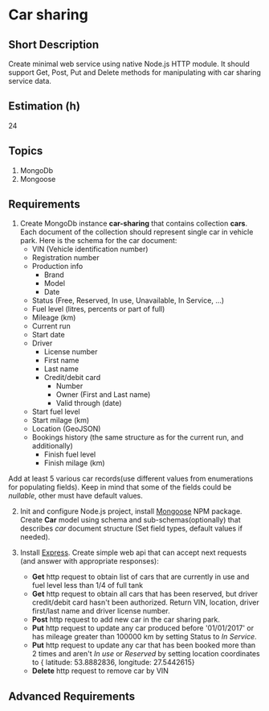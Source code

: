 # Car sharing

## Short Description

Create minimal web service using native Node.js HTTP module. It should support Get, Post, Put and Delete methods for manipulating with car sharing service data.

## Estimation (h)

24

## Topics

1. MongoDb
2. Mongoose

## Requirements

1. Create MongoDb instance __car-sharing__ that contains collection __cars__. Each document of the collection should represent single car in vehicle park. Here is the schema for the car document:
    - VIN (Vehicle identification number)
    - Registration number
    - Production info
       * Brand
       * Model
       * Date
    - Status (Free, Reserved, In use, Unavailable, In Service, ...)
    - Fuel level (litres, percents or part of full)
    - Mileage (km)
    - Current run
     * Start date
     * Driver
        * License number
        * First name
        * Last name
        * Credit/debit card
          * Number
          * Owner (First and Last name)
          * Valid through (date)
     * Start fuel level
     * Start milage (km)
    - Location (GeoJSON)
    - Bookings history (the same structure as for the current run, and additionally)
      * Finish fuel level
      * Finish milage (km)

Add at least 5 various car records(use different values from enumerations for populating fields). Keep in mind that some of the fields could be *nullable*, other must have default values.

2. Init and configure Node.js project, install [Mongoose](https://www.npmjs.com/package/mongoose) NPM package. Create __Car__ model using schema and sub-schemas(optionally) that describes *car* document structure (Set field types, default values if needed).


3. Install [Express](https://www.npmjs.com/package/express). Create simple web api that can accept next requests (and answer with appropriate responses):
   - __Get__ http request to obtain list of cars that are currently in use and fuel level less than 1/4 of full tank
   - __Get__ http request to obtain all cars that has been reserved, but driver credit/debit card hasn't been authorized. Return VIN, location, driver first/last name and driver license number.
   - __Post__ http request to add new car in the car sharing park.
   - __Put__ http request to update any car produced before '01/01/2017' or has mileage greater than 100000 km by setting Status to *In Service*.
   - __Put__ http request to update any car that has been booked more than 2 times and aren't *In use* or *Reserved* by setting location coordinates to { latitude: 53.8882836, longitude: 27.5442615}
   - __Delete__ http request to remove car by VIN

## Advanced Requirements
